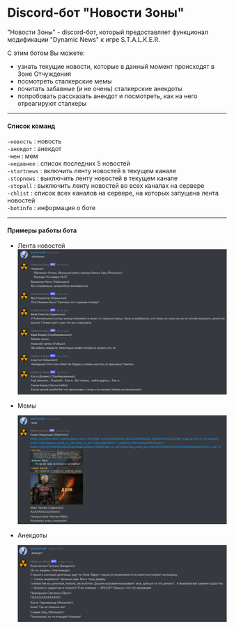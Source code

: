 # Discord-бот "Новости Зоны"

"Новости Зоны" - discord-бот, который предоставляет функционал модификации "Dynamic News" к игре S.T.A.L.K.E.R.

С этим ботом Вы можете:

- узнать текущие новости, которые в данный момент происходят в Зоне Отчуждения
- посмотреть сталкерские мемы
- почитать забавные (и не очень) сталкерские анекдоты
- попробовать рассказать анекдот и посмотреть, как на него отреагируют сталкеры

___

#### Список команд

`-новость` : новость <br>`-анекдот` : анекдот <br>`-мем` : мем <br>`-недавнее` : список последних 5 новостей <br>`-startnews` : включить ленту новостей в текущем канале <br>`-stopnews` : выключить ленту новостей в текущем канале <br>`-stopall` : выключить ленту новостей во всех каналах на сервере <br>`-chlist` : список всех каналов на сервере, на которых запущена лента новостей <br>`-botinfo` : информация о боте

___

#### Примеры работы бота

- Лента новостей<br>![startnews.png](./img/startnews.PNG)

- Мемы

  ![meme.png](./img/meme.PNG)

- Анекдоты

  ![joke.png](./img/joke.PNG)